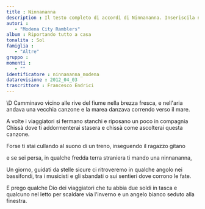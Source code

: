 ```yaml
--- 
title : Ninnananna
description : Il testo completo di accordi di Ninnananna. Inseriscila nel tuo canzoniere!
autori : 
   - "Modena City Ramblers"
album : Riportando tutto a casa
tonalita : Sol
famiglia : 
   - "Altre"
gruppo : 
momenti : 
   - ""
identificatore : ninnananna_modena
datarevisione : 2012_04_03
trascrittore : Francesco Endrici
--- 
```




\D Camminavo vicino alle rive del fiume 
nella brezza fresca, 
e nell'aria andava una vecchia canzone 
e la marea danzava correndo verso il mare. 


A volte i viaggiatori si fermano stanchi
e riposano un poco in compagnia 
Chissà dove ti addormenterai stasera
e chissà come ascolterai questa canzone.


Forse ti stai cullando al suono di un treno, 
inseguendo il ragazzo gitano 


e se sei persa, in qualche fredda terra straniera 
ti mando una ninnananna, 


Un giorno, guidati da stelle sicure
ci ritroveremo in qualche angolo 
nei bassifondi, tra i musicisti e gli sbandati
o sui sentieri dove corrono le fate.


E prego qualche Dio dei viaggiatori
che tu abbia due soldi in tasca 
e qualcuno nel letto per scaldare via l'inverno
e un angelo bianco seduto alla finestra.


